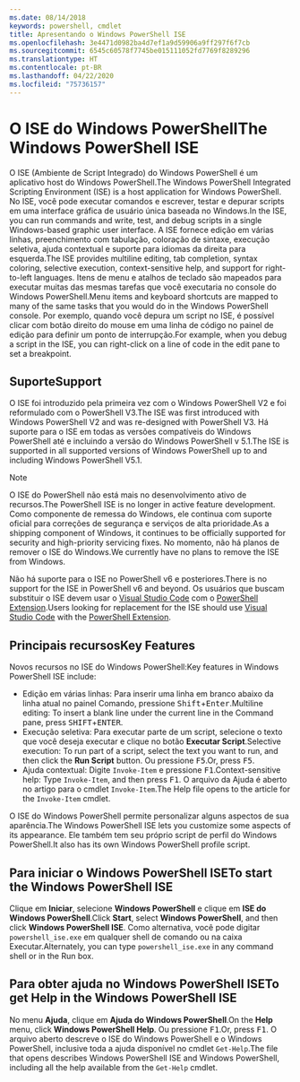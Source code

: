```yaml
---
ms.date: 08/14/2018
keywords: powershell, cmdlet
title: Apresentando o Windows PowerShell ISE
ms.openlocfilehash: 3e4471d0982ba4d7ef1a9d59906a9ff297f6f7cb
ms.sourcegitcommit: 6545c60578f7745be015111052fd7769f8289296
ms.translationtype: HT
ms.contentlocale: pt-BR
ms.lasthandoff: 04/22/2020
ms.locfileid: "75736157"
---
```

# <a name="the-windows-powershell-ise"></a><span data-ttu-id="37e92-103">O ISE do Windows PowerShell</span><span class="sxs-lookup"><span data-stu-id="37e92-103">The Windows PowerShell ISE</span></span>

<span data-ttu-id="37e92-104">O ISE (Ambiente de Script Integrado) do Windows PowerShell é um aplicativo host do Windows PowerShell.</span><span class="sxs-lookup"><span data-stu-id="37e92-104">The Windows PowerShell Integrated Scripting Environment (ISE) is a host application for Windows PowerShell.</span></span> <span data-ttu-id="37e92-105">No ISE, você pode executar comandos e escrever, testar e depurar scripts em uma interface gráfica de usuário única baseada no Windows.</span><span class="sxs-lookup"><span data-stu-id="37e92-105">In the ISE, you can run commands and write, test, and debug scripts in a single Windows-based graphic user interface.</span></span> <span data-ttu-id="37e92-106">A ISE fornece edição em várias linhas, preenchimento com tabulação, coloração de sintaxe, execução seletiva, ajuda contextual e suporte para idiomas da direita para esquerda.</span><span class="sxs-lookup"><span data-stu-id="37e92-106">The ISE provides multiline editing, tab completion, syntax coloring, selective execution, context-sensitive help, and support for right-to-left languages.</span></span> <span data-ttu-id="37e92-107">Itens de menu e atalhos de teclado são mapeados para executar muitas das mesmas tarefas que você executaria no console do Windows PowerShell.</span><span class="sxs-lookup"><span data-stu-id="37e92-107">Menu items and keyboard shortcuts are mapped to many of the same tasks that you would do in the Windows PowerShell console.</span></span> <span data-ttu-id="37e92-108">Por exemplo, quando você depura um script no ISE, é possível clicar com botão direito do mouse em uma linha de código no painel de edição para definir um ponto de interrupção.</span><span class="sxs-lookup"><span data-stu-id="37e92-108">For example, when you debug a script in the ISE, you can right-click on a line of code in the edit pane to set a breakpoint.</span></span>

## <a name="support"></a><span data-ttu-id="37e92-109">Suporte</span><span class="sxs-lookup"><span data-stu-id="37e92-109">Support</span></span>

<span data-ttu-id="37e92-110">O ISE foi introduzido pela primeira vez com o Windows PowerShell V2 e foi reformulado com o PowerShell V3.</span><span class="sxs-lookup"><span data-stu-id="37e92-110">The ISE was first introduced with Windows PowerShell V2 and was re-designed with PowerShell V3.</span></span> <span data-ttu-id="37e92-111">Há suporte para o ISE em todas as versões compatíveis do Windows PowerShell até e incluindo a versão do Windows PowerShell v 5.1.</span><span class="sxs-lookup"><span data-stu-id="37e92-111">The ISE is supported in all supported versions of Windows PowerShell up to and including Windows PowerShell V5.1.</span></span>

> [!NOTE]
> <span data-ttu-id="37e92-112">O ISE do PowerShell não está mais no desenvolvimento ativo de recursos.</span><span class="sxs-lookup"><span data-stu-id="37e92-112">The PowerShell ISE is no longer in active feature development.</span></span> <span data-ttu-id="37e92-113">Como componente de remessa do Windows, ele continua com suporte oficial para correções de segurança e serviços de alta prioridade.</span><span class="sxs-lookup"><span data-stu-id="37e92-113">As a shipping component of Windows, it continues to be officially supported for security and high-priority servicing fixes.</span></span>
> <span data-ttu-id="37e92-114">No momento, não há planos de remover o ISE do Windows.</span><span class="sxs-lookup"><span data-stu-id="37e92-114">We currently have no plans to remove the ISE from Windows.</span></span>
>
> <span data-ttu-id="37e92-115">Não há suporte para o ISE no PowerShell v6 e posteriores.</span><span class="sxs-lookup"><span data-stu-id="37e92-115">There is no support for the ISE in PowerShell v6 and beyond.</span></span> <span data-ttu-id="37e92-116">Os usuários que buscam substituir o ISE devem usar o [Visual Studio Code](https://code.visualstudio.com/) com o [PowerShell Extension](https://marketplace.visualstudio.com/items?itemName=ms-vscode.PowerShell).</span><span class="sxs-lookup"><span data-stu-id="37e92-116">Users looking for replacement for the ISE should use [Visual Studio Code](https://code.visualstudio.com/) with the [PowerShell Extension](https://marketplace.visualstudio.com/items?itemName=ms-vscode.PowerShell).</span></span>

## <a name="key-features"></a><span data-ttu-id="37e92-117">Principais recursos</span><span class="sxs-lookup"><span data-stu-id="37e92-117">Key Features</span></span>

<span data-ttu-id="37e92-118">Novos recursos no ISE do Windows PowerShell:</span><span class="sxs-lookup"><span data-stu-id="37e92-118">Key features in Windows PowerShell ISE include:</span></span>

- <span data-ttu-id="37e92-119">Edição em várias linhas: Para inserir uma linha em branco abaixo da linha atual no painel Comando, pressione <kbd>Shift</kbd>+<kbd>Enter</kbd>.</span><span class="sxs-lookup"><span data-stu-id="37e92-119">Multiline editing: To insert a blank line under the current line in the Command pane, press <kbd>SHIFT</kbd>+<kbd>ENTER</kbd>.</span></span>
- <span data-ttu-id="37e92-120">Execução seletiva: Para executar parte de um script, selecione o texto que você deseja executar e clique no botão **Executar Script**.</span><span class="sxs-lookup"><span data-stu-id="37e92-120">Selective execution: To run part of a script, select the text you want to run, and then click the **Run Script** button.</span></span> <span data-ttu-id="37e92-121">Ou pressione <kbd>F5</kbd>.</span><span class="sxs-lookup"><span data-stu-id="37e92-121">Or, press <kbd>F5</kbd>.</span></span>
- <span data-ttu-id="37e92-122">Ajuda contextual: Digite `Invoke-Item` e pressione <kbd>F1</kbd>.</span><span class="sxs-lookup"><span data-stu-id="37e92-122">Context-sensitive help: Type `Invoke-Item`, and then press <kbd>F1</kbd>.</span></span> <span data-ttu-id="37e92-123">O arquivo da Ajuda é aberto no artigo para o cmdlet `Invoke-Item`.</span><span class="sxs-lookup"><span data-stu-id="37e92-123">The Help file opens to the article for the `Invoke-Item` cmdlet.</span></span>

<span data-ttu-id="37e92-124">O ISE do Windows PowerShell permite personalizar alguns aspectos de sua aparência.</span><span class="sxs-lookup"><span data-stu-id="37e92-124">The Windows PowerShell ISE lets you customize some aspects of its appearance.</span></span> <span data-ttu-id="37e92-125">Ele também tem seu próprio script de perfil do Windows PowerShell.</span><span class="sxs-lookup"><span data-stu-id="37e92-125">It also has its own Windows PowerShell profile script.</span></span>

## <a name="to-start-the-windows-powershell-ise"></a><span data-ttu-id="37e92-126">Para iniciar o Windows PowerShell ISE</span><span class="sxs-lookup"><span data-stu-id="37e92-126">To start the Windows PowerShell ISE</span></span>

<span data-ttu-id="37e92-127">Clique em **Iniciar**, selecione **Windows PowerShell** e clique em **ISE do Windows PowerShell**.</span><span class="sxs-lookup"><span data-stu-id="37e92-127">Click **Start**, select **Windows PowerShell**, and then click **Windows PowerShell ISE**.</span></span>
<span data-ttu-id="37e92-128">Como alternativa, você pode digitar `powershell_ise.exe` em qualquer shell de comando ou na caixa Executar.</span><span class="sxs-lookup"><span data-stu-id="37e92-128">Alternately, you can type `powershell_ise.exe` in any command shell or in the Run box.</span></span>

## <a name="to-get-help-in-the-windows-powershell-ise"></a><span data-ttu-id="37e92-129">Para obter ajuda no Windows PowerShell ISE</span><span class="sxs-lookup"><span data-stu-id="37e92-129">To get Help in the Windows PowerShell ISE</span></span>

<span data-ttu-id="37e92-130">No menu **Ajuda**, clique em **Ajuda do Windows PowerShell**.</span><span class="sxs-lookup"><span data-stu-id="37e92-130">On the **Help** menu, click **Windows PowerShell Help**.</span></span> <span data-ttu-id="37e92-131">Ou pressione <kbd>F1</kbd>.</span><span class="sxs-lookup"><span data-stu-id="37e92-131">Or, press <kbd>F1</kbd>.</span></span> <span data-ttu-id="37e92-132">O arquivo aberto descreve o ISE do Windows PowerShell e o Windows PowerShell, inclusive toda a ajuda disponível no cmdlet `Get-Help`.</span><span class="sxs-lookup"><span data-stu-id="37e92-132">The file that opens describes Windows PowerShell ISE and Windows PowerShell, including all the help available from the `Get-Help` cmdlet.</span></span>
